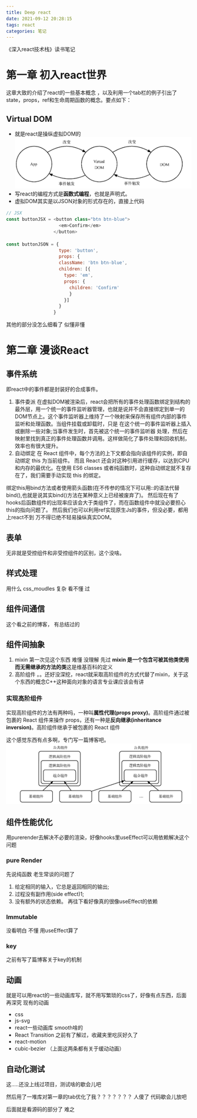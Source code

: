 ```yaml
---
title: Deep react
date: 2021-09-12 20:28:15
tags: react
categories: 笔记
---
```


《深入react技术栈》读书笔记
<!--more-->

# 第一章 初入react世界

这章大致的介绍了react的一些基本概念 ，以及利用一个tab栏的例子引出了state，props，ref和生命周期函数的概念。要点如下：

## Virtual DOM
+ 就是react是操纵虚拟DOM的
![vdom](./Deep-react/vdom.png)
+ 写react的编程方式是**函数式编程**，也就是声明式。
+ 虚拟DOM其实是以JSON对象的形式存在的，直接上代码

```js
// JSX
const buttonJSX = <button class="btn btn-blue"> 
                    <em>Confirm</em>
                  </button>
  
const buttonJSON = {
                    type: 'button',
                    props: {
                    className: 'btn btn-blue', 
                    children: [{
                      type: 'em',
                      props: {
                        children: 'Confirm' 
                        }
                      }] 
                    }
                  }
```
其他的部分没怎么细看了 似懂非懂


# 第二章 漫谈React

## 事件系统
即react中的事件都是封装好的合成事件。
1. 事件委派
在虚拟DOM被渲染后，react会把所有的事件处理函数绑定到结构的最外层，用一个统一的事件监听器管理，也就是说并不会直接绑定到单一的DOM节点上。这个事件监听器上维持了一个映射来保存所有组件内部的事件监听和处理函数。当组件挂载或卸载时，只是 在这个统一的事件监听器上插入或删除一些对象;当事件发生时，首先被这个统一的事件监听器 处理，然后在映射里找到真正的事件处理函数并调用。这样做简化了事件处理和回收机制，效率也有很大提升。
2. 自动绑定
在 React 组件中，每个方法的上下文都会指向该组件的实例，即自动绑定 this 为当前组件。 而且 React 还会对这种引用进行缓存，以达到CPU和内存的最优化。在使用 ES6 classes 或者纯函数时，这种自动绑定就不复存在了，我们需要手动实现 this 的绑定。


绑定this用bind方法或者使用箭头函数(在不传参的情况下可以用::的语法代替bind(),也就是说其实bind()方法在某种意义上已经被废弃了)。
然后现在有了hooks后函数组件的出现率应该会大于类组件了，而在函数组件中就没必要担心this的指向问题了。
然后我们也可以利用ref实现原生Js的事件，但没必要，都用上react不到  万不得已绝不轻易操纵真实DOM。

## 表单
无非就是受控组件和非受控组件的区别，这个没啥。

## 样式处理

用什么 css_moudles 复杂 看不懂 过

## 组件间通信
这个看之前的博客， 有总结过的

## 组件间抽象

1. mixin 第一次见这个东西 难懂 没理解 先过 **mixin 是一个包含可被其他类使用而无需继承的方法的类**这是维基百科的定义
2. 高阶组件 。。还好没深挖，react就采取高阶组件的方式代替了mixin，关于这个东西的概念C++这种面向对象的语言专业课应该会有讲

### 实现高阶组件
实现高阶组件的方法有两种吗，一种叫**属性代理(props proxy)**。高阶组件通过被包裹的 React 组件来操作 props，还有一种是**反向继承(inheritance inversion)**。高阶组件继承于被包裹的 React 组件

这个感觉东西有点多啊，专门写一篇博客吧。
![comp](Deep-react/comp:png.png)


## 组件性能优化
用purerender去解决不必要的渲染，好像hooks里useEffect可以用依赖解决这个问题

### pure Render
先说纯函数 老生常谈的问题了
 1. 给定相同的输入，它总是返回相同的输出; 
 2. 过程没有副作用(side effect)1;
 3. 没有额外的状态依赖。
再往下看好像真的很像useEffect的依赖

### Immutable
没看明白 不懂 用useEffect算了

### key
之前有写了篇博客关于key的机制

## 动画
就是可以用react的一些动画库写，就不用写繁琐的css了，好像有点东西，后面再深究
现有的动画
+ css
+ js-svg
+ react一些动画库 smooth啥的
+ React Transition 之前有了解过，收藏夹里吃灰好久了
+ react-motion
+ cubic-bezier （上面这两条都有关于缓动动画）

## 自动化测试
这.....还没上线过项目，测试啥的歇会儿吧

然后用了一堆库对第一章的tab优化了我？？？？？？？
人傻了  代码歇会儿放吧

后面就是看源码的部分了 难之